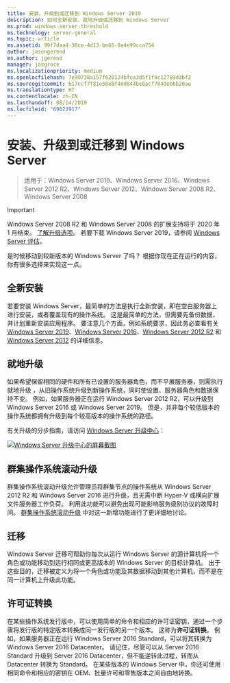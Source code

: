 ```yaml
---
title: 安装、升级到或迁移到 Windows Server 2019
description: 如何全新安装、就地升级或迁移到 Windows Server
ms.prod: windows-server-threshold
ms.technology: server-general
ms.topic: article
ms.assetid: 99f7daa4-30ce-4d13-be65-0a4e99cca754
author: jasongerend
ms.author: jgerend
manager: jasgroce
ms.localizationpriority: medium
ms.openlocfilehash: 7e90738a157f620124bfca3d5f1f4c12789d3bf2
ms.sourcegitcommit: b17ccf7f81e58e8f4dd844be8acf784debbb20ae
ms.translationtype: HT
ms.contentlocale: zh-CN
ms.lasthandoff: 08/14/2019
ms.locfileid: "69023917"
---
```

# <a name="install-upgrade-or-migrate-to-windows-server"></a>安装、升级到或迁移到 Windows Server

> 适用于：Windows Server 2019、Windows Server 2016、Windows Server 2012 R2、Windows Server 2012、Windows Server 2008 R2、Windows Server 2008

> [!IMPORTANT]
> Windows Server 2008 R2 和 Windows Server 2008 的扩展支持将于 2020 年 1 月结束。 [了解升级选项](http://aka.ms/upgradecenter)。 若要下载 Windows Server 2019，请参阅 [Windows Server 评估](https://www.microsoft.com/evalcenter/evaluate-windows-server-2019)。

是时候移动到较新版本的 Windows Server 了吗？ 根据你现在正在运行的内容，你有很多选择来实现这一点。

## <a name="clean-install"></a>全新安装

若要安装 Windows Server，最简单的方法是执行全新安装，即在空白服务器上进行安装，或者覆盖现有的操作系统。 这是最简单的方法，但需要先备份数据，并计划重新安装应用程序。 要注意几个方面，例如系统要求，因此务必查看有关 [Windows Server 2019](https://go.microsoft.com/fwlink/?linkid=2006124)、[Windows Server 2016](https://go.microsoft.com/fwlink/?LinkID=825558)、[Windows Server 2012 R2](https://technet.microsoft.com/library/dn303418) 和 [Windows Server 2012](https://technet.microsoft.com/library/jj134246.aspx) 的详细信息。

## <a name="in-place-upgrade"></a>就地升级

如果希望保留相同的硬件和所有已设置的服务器角色，而不平展服务器，则需执行就地升级  ，从旧操作系统升级到新操作系统，同时使设置、服务器角色和数据保持不变。 例如，如果服务器正在运行 Windows Server 2012 R2，可以升级到 Windows Server 2016 或 Windows Server 2019。 但是，并非每个较低版本的操作系统都拥有升级到每个较高版本的操作系统的路径。 

有关升级的分步指南，请访问 [Windows Server 升级中心](http://aka.ms/upgradecenter)：

[![Windows Server 升级中心的屏幕截图](media/upgrade-center.png)](http://aka.ms/upgradecenter)

## <a name="cluster-os-rolling-upgrade"></a>群集操作系统滚动升级

群集操作系统滚动升级允许管理员将群集节点的操作系统从 Windows Server 2012 R2 和 Windows Server 2016 进行升级，且无需中断 Hyper-V 或横向扩展文件服务器工作负荷。 利用此功能可以避免出现可能影响服务级别协议的故障时间。 [群集操作系统滚动升级](https://technet.microsoft.com/windows-server-docs/failover-clustering/cluster-operating-system-rolling-upgrade) 中对这一新增功能进行了更详细地讨论。

## <a name="migration"></a>迁移

Windows Server 迁移可帮助你每次从运行 Windows Server 的源计算机将一个角色或功能移动到运行相同或更高版本的 Windows Server 的目标计算机。 出于这些目的，迁移被定义为将一个角色或功能及其数据移动到其他计算机，而不是在同一计算机上升级此功能。 

## <a name="license-conversion"></a>许可证转换

在某些操作系统发行版中，可以使用简单的命令和相应的许可证密钥，通过一个步骤将发行版的特定版本转换成同一发行版的另一个版本。 这称为**许可证转换**。 例如，如果服务器正在运行 Windows Server 2016 Standard，可以将其转换为 Windows Server 2016 Datacenter。 请记住，尽管可以从 Server 2016 Standard 升级到 Server 2016 Datacenter，但不能逆转此过程，转而从 Datacenter 转换为 Standard。 在某些版本的 Windows Server 中，你还可使用相同命令和相应的密钥在 OEM、批量许可和零售版本之间自由地转换。